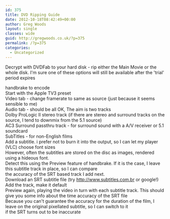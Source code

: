 ```yaml
---
id: 375
title: DVD Ripping Guide
date: 2012-10-18T08:42:49+00:00
author: Greg Woods
layout: single
classes: wide
guid: http://gregwoods.co.uk/?p=375
permalink: /?p=375
categories:
  - Uncategorized
---
```

Decrypt with DVDFab to your hard disk - rip either the Main Movie or the whole disk. I'm sure one of these options will still be available after the 'trial' period expires

handbrake to encode  
Start with the Apple TV3 preset  
Video tab - change framerate to same as source (just because it seems sensible to me)  
Audio tab - should be all OK, The aim is two tracks  
Dolby ProLogic II stereo track (if there are stereo and surround tracks on the source, I tend to downmix from the 5.1 source)  
AC3 Surround passthru track - for surround sound with a A/V receiver or 5.1 soundcard  
SubTitles - for non-English films  
Add a subtitle. i prefer not to burn it into the output, so I can let my player (VLC) choose font sizes  
However, often the subtitles are stored on the disc as images, rendered using a hideous font.  
Detect this using the Preview feature of handbrake. If it is the case, I leave this subtitle track in place, so I can compare  
the accuracy of the SRT based track I add next.  
Download an SRT subtitle file (try http://www.subtitles.com.br or google!)  
Add the track, make it default  
Preview again, playing the video in turn with each subtitle track. This should give you some info about the time accuracy of the SRT file  
Because you can't guarantee the accuracy for the duration of the film, I leave on the original pixellated subtitle, so I can switch to it  
if the SRT turns out to be inaccurate